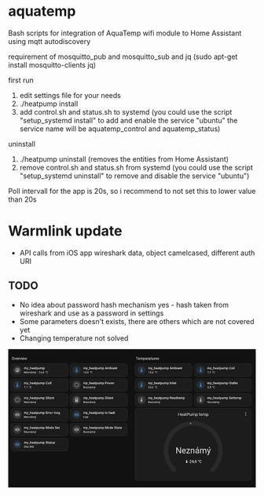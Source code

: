 # aquatemp

Bash scripts for integration of AquaTemp wifi module to Home Assistant using mqtt autodiscovery

requirement of mosquitto_pub and mosquitto_sub and jq
(sudo apt-get install mosquitto-clients jq)

first run

1.	edit settings file for your needs
2.	./heatpump install
3.	add control.sh and status.sh to systemd
	(you could use the script "setup_systemd install" to add and enable the service "ubuntu"
	the service name will be aquatemp_control and aquatemp_status)

uninstall

1.	./heatpump uninstall (removes the entities from Home Assistant)
2.	remove control.sh and status.sh from systemd
	(you could use the script "setup_systemd uninstall" to remove and disable the service "ubuntu")


Poll intervall for the app is 20s, so i recommend to not set this to lower value than 20s 

# Warmlink update
- API calls from iOS app wireshark data, object camelcased, different auth URI

## TODO
- No idea about password hash mechanism yes - hash taken from wireshark and use as a password in settings
- Some parameters doesn't exists, there are others which are not covered yet
- Changing temperature not solved 

![plot](./example.png)

